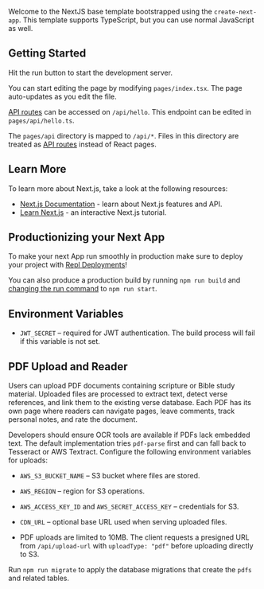 Welcome to the NextJS base template bootstrapped using the `create-next-app`. This template supports TypeScript, but you can use normal JavaScript as well.

## Getting Started

Hit the run button to start the development server.

You can start editing the page by modifying `pages/index.tsx`. The page auto-updates as you edit the file.

[API routes](https://nextjs.org/docs/api-routes/introduction) can be accessed on `/api/hello`. This endpoint can be edited in `pages/api/hello.ts`.

The `pages/api` directory is mapped to `/api/*`. Files in this directory are treated as [API routes](https://nextjs.org/docs/api-routes/introduction) instead of React pages.

## Learn More

To learn more about Next.js, take a look at the following resources:

- [Next.js Documentation](https://nextjs.org/docs) - learn about Next.js features and API.
- [Learn Next.js](https://nextjs.org/learn) - an interactive Next.js tutorial.

## Productionizing your Next App

To make your next App run smoothly in production make sure to deploy your project with [Repl Deployments](https://docs.replit.com/hosting/deployments/about-deployments)!

You can also produce a production build by running `npm run build` and [changing the run command](https://docs.replit.com/programming-ide/configuring-repl#run) to `npm run start`.

## Environment Variables

- `JWT_SECRET` – required for JWT authentication. The build process will fail if this variable is not set.

## PDF Upload and Reader

Users can upload PDF documents containing scripture or Bible study material. Uploaded files are processed to extract text, detect verse references, and link them to the existing verse database. Each PDF has its own page where readers can navigate pages, leave comments, track personal notes, and rate the document.

Developers should ensure OCR tools are available if PDFs lack embedded text. The default implementation tries `pdf-parse` first and can fall back to Tesseract or AWS Textract. Configure the following environment variables for uploads:

- `AWS_S3_BUCKET_NAME` – S3 bucket where files are stored.
- `AWS_REGION` – region for S3 operations.
- `AWS_ACCESS_KEY_ID` and `AWS_SECRET_ACCESS_KEY` – credentials for S3.
- `CDN_URL` – optional base URL used when serving uploaded files.

- PDF uploads are limited to 10MB. The client requests a presigned URL from `/api/upload-url` with `uploadType: "pdf"` before uploading directly to S3.

Run `npm run migrate` to apply the database migrations that create the `pdfs` and related tables.
